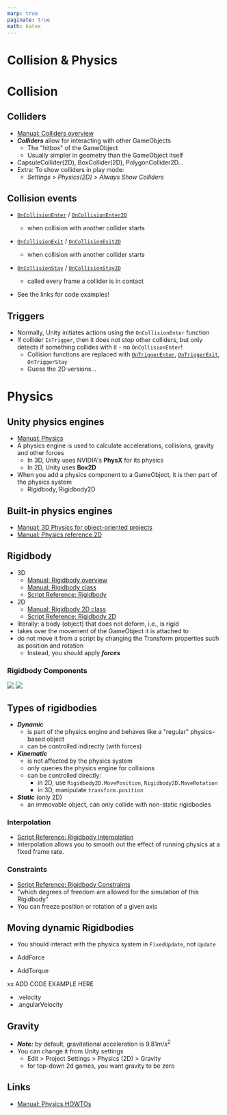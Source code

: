 ```yaml
---
marp: true
paginate: true
math: katex
---
```

<!-- headingDivider: 3 -->
<!-- class: default -->
# Collision & Physics

# Collision

## Colliders

* [Manual: Colliders overview](https://docs.unity3d.com/Manual/CollidersOverview.html)
* ***Colliders*** allow for interacting with other GameObjects
  * The "hitbox" of the GameObject
  * Usually simpler in geometry than the GameObject itself
* CapsuleCollider(2D), BoxCollider(2D), PolygonCollider2D...
* Extra: To show colliders in play mode:
  * *Settings > Physics(2D) > Always Show Colliders*

## Collision events

* [`OnCollisionEnter`](https://docs.unity3d.com/ScriptReference/Collider.OnCollisionEnter.html) / [`OnCollisionEnter2D`](https://docs.unity3d.com/ScriptReference/Collider2D.OnCollisionEnter2D.html)
  * when collision with another collider starts
  

* [`OnCollisionExit`](https://docs.unity3d.com/ScriptReference/Collider.OnCollisionExit.html) / [`OnCollisionExit2D`](https://docs.unity3d.com/ScriptReference/Collider2D.OnCollisionExit2D.html)
  * when collision with another collider starts
* [`OnCollisionStay`](https://docs.unity3d.com/ScriptReference/Collider.OnCollisionStay.html) / [`OnCollisionStay2D`](https://docs.unity3d.com/ScriptReference/Collider2D.OnCollisionStay2D.html)
  * called every frame a collider is in contact
* See the links for code examples!

<!-- _footer: "For more event methods, see [Script Reference: Monobehaviour Messages](https://docs.unity3d.com/ScriptReference/MonoBehaviour.html#Messages)" -->

## Triggers
* Normally, Unity initiates actions using the `OnCollisionEnter` function
* If collider `IsTrigger`, then it does not stop other colliders, but only detects if something collides with it - no `OnCollisionEnter`!
  * Collision functions are replaced with [`OnTriggerEnter`](https://docs.unity3d.com/ScriptReference/Collider.OnTriggerEnter.html), [`OnTriggerExit`](https://docs.unity3d.com/ScriptReference/Collider.OnTriggerExit.html), `OnTriggerStay`
  * Guess the 2D versions...

# Physics

## Unity physics engines
* [Manual: Physics](https://docs.unity3d.com/Manual/PhysicsSection.html)
* A physics engine is used to calculate accelerations, collisions, gravity and other forces 
  * In 3D, Unity uses NVIDIA's **PhysX** for its physics
  * In 2D, Unity uses **Box2D**
* When you add a physics component to a GameObject, it is then part of the physics system
  * Rigidbody, Rigidbody2D

## Built-in physics engines

* [Manual: 3D Physics for object-oriented projects](https://docs.unity3d.com/Manual/PhysicsOverview.html)
* [Manual: Physics reference 2D](https://docs.unity3d.com/Manual/Physics2DReference.html)


## Rigidbody

* 3D
  * [Manual: Rigidbody overview](https://docs.unity3d.com/Manual/RigidbodiesOverview.html)
  * [Manual: Rigidbody class](https://docs.unity3d.com/Manual/class-Rigidbody.html)
  * [Script Reference: Rigidbody](https://docs.unity3d.com/ScriptReference/Rigidbody.html)
* 2D
  * [Manual: Rigidbody 2D class](https://docs.unity3d.com/Manual/class-Rigidbody2D.html)
  * [Script Reference: Rigidbody 2D](https://docs.unity3d.com/ScriptReference/Rigidbody2D.html)
* literally: a body (object) that does not deform, i.e., is rigid
* takes over the movement of the GameObject it is attached to
* do not move it from a script by changing the Transform properties such as position and rotation
  * Instead, you should apply ***forces***

### Rigidbody Components

![](https://docs.unity3d.com/uploads/Main/Inspector-Rigidbody.png)
![](https://docs.unity3d.com/uploads/Main/Rigidbody2D.png)


## Types of rigidbodies
* ***Dynamic***
  * is part of the physics engine and behaves like a "regular" physics-based object
  * can be controlled indirectly (with forces)
* ***Kinematic***
  * is not affected by the physics system
  * only queries the physics engine for collisions
  * can be controlled directly:
    * in 2D, use `Rigidbody2D.MovePosition`, `Rigidbody2D.MoveRotation`
    * in 3D, manipulate `transform.position`
* ***Static*** (only 2D)
  * an immovable object, can only collide with non-static rigidbodies


### Interpolation

* [Script Reference: Rigidbody Interpolation](https://docs.unity3d.com/ScriptReference/Rigidbody-interpolation.html)
* Interpolation allows you to smooth out the effect of running physics at a fixed frame rate.

### Constraints

* [Script Reference: Rigidbody Constraints](https://docs.unity3d.com/ScriptReference/Rigidbody-constraints.html)
* "which degrees of freedom are allowed for the simulation of this Rigidbody"
* You can freeze position or rotation of a given axis

## Moving dynamic Rigidbodies

* You should interact with the physics system in `FixedUpdate`, not `Update`

* AddForce
* AddTorque

xx ADD CODE EXAMPLE HERE

* .velocity
* .angularVelocity

## Gravity
* ***Note:*** by default, gravitational acceleration is $9.81m/s^2$
* You can change it from Unity settings
  * Edit > Project Settings > Physics (2D) > Gravity
  * for top-down 2d games, you want gravity to be zero


## Links

* [Manual: Physics HOWTOs](https://docs.unity3d.com/Manual/PhysicsHowTos.html)